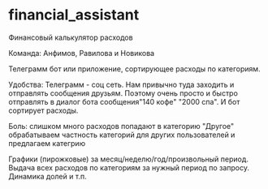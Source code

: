 # financial_assistant
Финансовый калькулятор расходов

Команда: Анфимов, Равилова и Новикова


Телеграмм бот или приложение, сортирующее расходы по категориям.

Удобства: Телеграмм - соц сеть. Нам привычно туда заходить и отправлять сообщения друзьям. Поэтому очень просто и быстро отправлять в диалог бота сообщения"140 кофе" "2000 спа". И бот сортирует расходы.

Боль: слишком много расходов попадают в категорию "Другое"
обрабатываем частность категорий для других пользователей и предлагаем категрию

Графики (пирожковые) за месяц/неделю/год/произвольный период. Выдача всех расходов по категориям за нужный период по запросу. Динамика долей и т.п.
